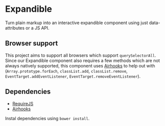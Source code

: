 # Expandible

Turn plain markup into an interactive expandible component using just data-attributes or a JS API.

## Browser support

This project aims to support all browsers which support `querySelectorAll`. Since our Expandible component also requires a few methods which are not always natively supported, this component uses [Airhooks](https://github.com/voorhoede/airhooks) to help out with  (`Array.prototype.forEach`, `classList.add`, `classList.remove`, `EventTarget.addEventListener`, `EventTarget.removeEventListener`).

## Dependencies

* [RequireJS](https://github.com/jrburke/requirejs-bower)
* [Airhooks](https://github.com/voorhoede/airhooks)

Instal dependencies using `bower install`.
